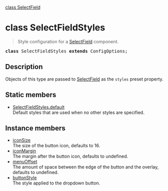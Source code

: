 [class SelectField](SelectField.md)

# class SelectFieldStyles

> Style configuration for a [SelectField](SelectField.md) component.

<pre class="docgen_signature"><b>class</b> SelectFieldStyles <b>extends</b> ConfigOptions;</pre>

## Description

Objects of this type are passed to [SelectField](SelectField.md) as the `styles` preset property.

## Static members

- [<!--{ref:property}-->SelectFieldStyles.default](SelectFieldStyles_default.md) <!--{refchip:static}-->\
    Default styles that are used when no other styles are specified.

## Instance members

- [<!--{ref:property}-->iconSize](SelectFieldStyles_iconSize.md) \
    The size of the button icon, defaults to 16.
- [<!--{ref:property}-->iconMargin](SelectFieldStyles_iconMargin.md) \
    The margin after the button icon, defaults to undefined.
- [<!--{ref:property}-->menuOffset](SelectFieldStyles_menuOffset.md) \
    The amount of space between the edge of the button and the overlay, defaults to undefined.
- [<!--{ref:property}-->buttonStyle](SelectFieldStyles_buttonStyle.md) \
    The style applied to the dropdown button.